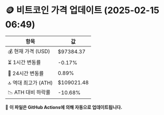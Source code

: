 # 🪙 비트코인 가격 업데이트 (2025-02-15 06:49)

| 항목                | 값 |
|--------------------|----------------|
| 💰 현재 가격 (USD) | $97384.37 |
| ⏳ 1시간 변동률    | -0.17% |
| 📆 24시간 변동률   | 0.89% |
| 🔝 역대 최고가 (ATH) | $109021.48 |
| 📉 ATH 대비 하락률 | -10.68% |

🔄 **이 파일은 GitHub Actions에 의해 자동으로 업데이트됩니다.**
